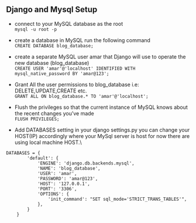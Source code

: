 ## Django and Mysql Setup

* connect to your MySQL database as the root\
``` mysql -u root -p ```


* create a database in MySQL run the following command \
``` CREATE DATABASE blog_database; ```

* create a separate MySQL user amar that Django will use to operate the new database (blog_database)\
``` CREATE USER 'amar'@'localhost' IDENTIFIED WITH mysql_native_password BY 'amar@123'; ```

* Grant All the user permissions to blog_database i.e: DELETE,UPDATE,CREATE etc.\
``` GRANT ALL ON blog_database.* TO 'amar'@'localhost'; ```


* Flush the privileges so that the current instance of MySQL knows about the recent changes you’ve made\
``` FLUSH PRIVILEGES; ```


* Add DATABASES setting in your django settings.py you can change your HOST(IP) accordingly where your MySql server is host for now there are using  local machine HOST.\
``` 
DATABASES = {
        'default': {
            'ENGINE': 'django.db.backends.mysql',
            'NAME': 'blog_database',
            'USER': 'amar',
            'PASSWORD': 'amar@123',
            'HOST': '127.0.0.1',
            'PORT': '3306',
            'OPTIONS': {
                'init_command': "SET sql_mode='STRICT_TRANS_TABLES'",
            },
        }
    }
    
```
